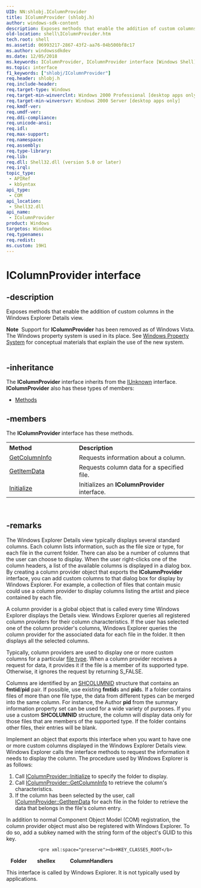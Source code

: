 ```yaml
---
UID: NN:shlobj.IColumnProvider
title: IColumnProvider (shlobj.h)
author: windows-sdk-content
description: Exposes methods that enable the addition of custom columns in the Windows Explorer Details view.
old-location: shell\IColumnProvider.htm
tech.root: shell
ms.assetid: 06993217-2867-43f2-aa76-04b500bf8c17
ms.author: windowssdkdev
ms.date: 12/05/2018
ms.keywords: IColumnProvider, IColumnProvider interface [Windows Shell], IColumnProvider interface [Windows Shell],described, _win32_IColumnProvider, shell.IColumnProvider, shlobj/IColumnProvider
ms.topic: interface
f1_keywords: ["shlobj/IColumnProvider"]
req.header: shlobj.h
req.include-header: 
req.target-type: Windows
req.target-min-winverclnt: Windows 2000 Professional [desktop apps only]
req.target-min-winversvr: Windows 2000 Server [desktop apps only]
req.kmdf-ver: 
req.umdf-ver: 
req.ddi-compliance: 
req.unicode-ansi: 
req.idl: 
req.max-support: 
req.namespace: 
req.assembly: 
req.type-library: 
req.lib: 
req.dll: Shell32.dll (version 5.0 or later)
req.irql: 
topic_type:
 - APIRef
 - kbSyntax
api_type:
 - COM
api_location:
 - Shell32.dll
api_name:
 - IColumnProvider
product: Windows
targetos: Windows
req.typenames: 
req.redist: 
ms.custom: 19H1
---
```


# IColumnProvider interface


## -description


Exposes methods that enable the addition of custom columns in the Windows Explorer Details view.
            
            
<div class="alert"><b>Note</b>  Support for <b>IColumnProvider</b> has been removed as of Windows Vista. The Windows property system is used in its place. See <a href="https://docs.microsoft.com/windows/desktop/properties/windows-properties-system">Windows Property System</a> for conceptual materials that explain the use of the new system.</div><div> </div>

## -inheritance

The <b xmlns:loc="http://microsoft.com/wdcml/l10n">IColumnProvider</b> interface inherits from the <a href="https://docs.microsoft.com/windows/desktop/api/unknwn/nn-unknwn-iunknown">IUnknown</a> interface. <b>IColumnProvider</b> also has these types of members:
<ul>
<li><a href="https://docs.microsoft.com/">Methods</a></li>
</ul>

## -members

The <b>IColumnProvider</b> interface has these methods.
<table class="members" id="memberListMethods">
<tr>
<th align="left" width="37%">Method</th>
<th align="left" width="63%">Description</th>
</tr>
<tr data="declared;">
<td align="left" width="37%">
<a href="https://docs.microsoft.com/windows/desktop/api/shlobj/nf-shlobj-icolumnprovider-getcolumninfo">GetColumnInfo</a>
</td>
<td align="left" width="63%">
Requests information about a column.

</td>
</tr>
<tr data="declared;">
<td align="left" width="37%">
<a href="https://docs.microsoft.com/windows/desktop/api/shlobj/nf-shlobj-icolumnprovider-getitemdata">GetItemData</a>
</td>
<td align="left" width="63%">
Requests column data for a specified file.

</td>
</tr>
<tr data="declared;">
<td align="left" width="37%">
<a href="https://docs.microsoft.com/windows/desktop/api/shlobj/nf-shlobj-icolumnprovider-initialize">Initialize</a>
</td>
<td align="left" width="63%">
Initializes an <b>IColumnProvider</b> interface.

</td>
</tr>
</table> 


## -remarks



The Windows Explorer Details view typically displays several standard columns. Each column lists information, such as the file size or type, for each file in the current folder. There can also be a number of columns that the user can choose to display. When the user right-clicks one of the column headers, a list of the available columns is displayed in a dialog box. By creating a column provider object that exports the <b>IColumnProvider</b> interface, you can add custom columns to that dialog box for display by Windows Explorer. For example, a collection of files that contain music could use a column provider to display columns listing the artist and piece contained by each file.

A column provider is a global object that is called every time Windows Explorer displays the Details view. Windows Explorer queries all registered column providers for their column characteristics. If the user has selected one of the column provider's columns, Windows Explorer queries the column provider for the associated data for each file in the folder. It then displays all the selected columns.

Typically, column providers are used to display one or more custom columns for a particular <a href="https://docs.microsoft.com/windows/desktop/shell/fa-file-types">file type</a>. When a column provider receives a request for data, it provides it if the file is a member of its supported type. Otherwise, it ignores the request by returning S_FALSE.

Columns are identified by an <a href="https://docs.microsoft.com/windows/desktop/shell/objects">SHCOLUMNID</a> structure that contains an <b>fmtid</b>/<b>pid</b> pair. If possible, use existing <b>fmtid</b>s and <b>pid</b>s. If a folder contains files of more than one file type, the data from different types can be merged into the same column. For instance, the Author <b>pid</b> from the summary information property set can be used for a wide variety of purposes. If you use a custom <b>SHCOLUMNID</b> structure, the column will display data only for those files that are members of the supported type. If the folder contains other files, their entries will be blank.

Implement an object that exports this interface when you want to have one or more custom columns displayed in the Windows Explorer Details view. Windows Explorer calls the interface methods to request the information it needs to display the column. The procedure used by Windows Explorer is as follows:
		
        		

<ol>
<li>Call <a href="https://docs.microsoft.com/windows/desktop/api/shlobj/nf-shlobj-icolumnprovider-initialize">IColumnProvider::Initialize</a> to specify the folder to display.</li>
<li>Call <a href="https://docs.microsoft.com/windows/desktop/api/shlobj/nf-shlobj-icolumnprovider-getcolumninfo">IColumnProvider::GetColumnInfo</a> to retrieve the column's characteristics.</li>
<li>If the column has been selected by the user, call <a href="https://docs.microsoft.com/windows/desktop/api/shlobj/nf-shlobj-icolumnprovider-getitemdata">IColumnProvider::GetItemData</a> for each file in the folder to retrieve the data that belongs in the file's column entry.</li>
</ol>
In addition to normal Component Object Model (COM) registration, the column provider object must also be registered with Windows Explorer. To do so, add a subkey named with the string form of the object's GUID to this key.
		
        		<pre xml:space="preserve"><b>HKEY_CLASSES_ROOT</b>
   <b>Folder</b>
      <b>shellex</b>
         <b>ColumnHandlers</b></pre>


This interface is called by Windows Explorer. It is not typically used by applications.



